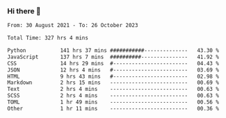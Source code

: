 ### Hi there 👋

<!--
**dominoto/dominoto** is a ✨ _special_ ✨ repository because its `README.md` (this file) appears on your GitHub profile.

Here are some ideas to get you started:

- 🔭 I’m currently working on ...
- 🌱 I’m currently learning ...
- 👯 I’m looking to collaborate on ...
- 🤔 I’m looking for help with ...
- 💬 Ask me about ...
- 📫 How to reach me: ...
- 😄 Pronouns: ...
- ⚡ Fun fact: ...
-->
<!--START_SECTION:waka-->

```txt
From: 30 August 2021 - To: 26 October 2023

Total Time: 327 hrs 4 mins

Python           141 hrs 37 mins ###########--------------   43.30 %
JavaScript       137 hrs 7 mins  ##########---------------   41.92 %
CSS              14 hrs 29 mins  #------------------------   04.43 %
JSON             12 hrs 4 mins   #------------------------   03.69 %
HTML             9 hrs 43 mins   #------------------------   02.98 %
Markdown         2 hrs 15 mins   -------------------------   00.69 %
Text             2 hrs 4 mins    -------------------------   00.63 %
SCSS             2 hrs 4 mins    -------------------------   00.63 %
TOML             1 hr 49 mins    -------------------------   00.56 %
Other            1 hr 11 mins    -------------------------   00.36 %
```

<!--END_SECTION:waka-->
